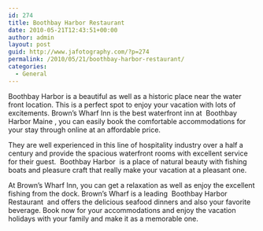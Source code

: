 ```yaml
---
id: 274
title: Boothbay Harbor Restaurant
date: 2010-05-21T12:43:51+00:00
author: admin
layout: post
guid: http://www.jafotography.com/?p=274
permalink: /2010/05/21/boothbay-harbor-restaurant/
categories:
  - General
---
```

Boothbay Harbor is a beautiful as well as a historic place near the water front location. This is a perfect spot to enjoy your vacation with lots of excitements. Brown&#8217;s Wharf Inn is the best waterfront inn at &nbsp;Boothbay Harbor Maine&nbsp;, you can easily book the comfortable accommodations for your stay through online at an affordable price.

They are well experienced in this line of hospitality industry over a half a century and provide the spacious waterfront rooms with excellent service for their guest. &nbsp;Boothbay Harbor&nbsp; is a place of natural beauty with fishing boats and pleasure craft that really make your vacation at a pleasant one.

At Brown&#8217;s Wharf Inn, you can get a relaxation as well as enjoy the excellent fishing from the dock. Brown&#8217;s Wharf is a leading &nbsp;Boothbay Harbor Restaurant&nbsp; and offers the delicious seafood dinners and also your favorite beverage. Book now for your accommodations and enjoy the vacation holidays with your family and make it as a memorable one.